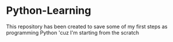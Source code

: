 # Python-Learning
This repository has been created to save some of my first steps as programming Python 'cuz I'm starting from the scratch  
